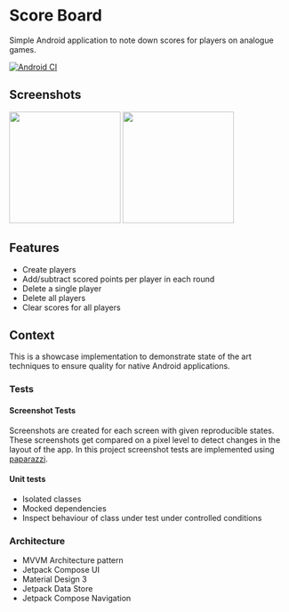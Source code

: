 # Score Board

Simple Android application to note down scores for players on analogue games.

[![Android CI](https://github.com/MHPtweidinger/ScoreBoard/actions/workflows/android.yml/badge.svg)](https://github.com/MHPtweidinger/ScoreBoard/actions/workflows/android.yml)

## Screenshots

<image width ="200" src="https://user-images.githubusercontent.com/24413483/210062906-603bfe32-4610-4ca2-a343-69082f8bdf76.png"/> <image width ="200" src="https://media.githubusercontent.com/media/MHPtweidinger/ScoreBoard/main/screenshottests/src/test/snapshots/images/de.tobsinger.screenshottests_PreviewScreenshotTests_screenshotTests%5BDefault%20Group%20-%20UpdateScoreComposePreview%2CPIXEL_5_DARK%5D.png"/>

## Features

- Create players
- Add/subtract scored points per player in each round
- Delete a single player
- Delete all players
- Clear scores for all players


## Context 

This is a showcase implementation to demonstrate state of the art techniques to ensure quality for native Android applications. 

### Tests

#### Screenshot Tests
Screenshots are created for each screen with given reproducible states. These screenshots get compared on a pixel level to detect changes in the layout of the app. 
In this project screenshot tests are implemented using [paparazzi](https://github.com/cashapp/paparazzi).

#### Unit tests
- Isolated classes
- Mocked dependencies
- Inspect behaviour of class under test under controlled conditions


### Architecture
- MVVM Architecture pattern
- Jetpack Compose UI
- Material Design 3
- Jetpack Data Store
- Jetpack Compose Navigation





